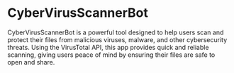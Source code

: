 # CyberVirusScannerBot
CyberVirusScannerBot is a powerful tool designed to help users scan and protect their files from malicious viruses, malware, and other cybersecurity threats. Using the VirusTotal API, this app provides quick and reliable scanning, giving users peace of mind by ensuring their files are safe to open and share. 
